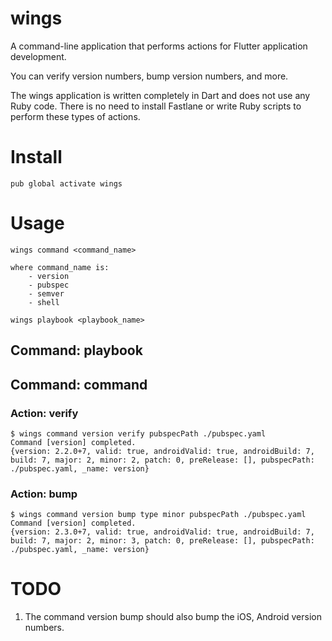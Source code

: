 # wings

A command-line application that performs actions for Flutter application development.

You can verify version numbers, bump version numbers, and more.

The wings application is written completely in Dart and does not use any Ruby code.
There is no need to install Fastlane or write Ruby scripts to perform these types
of actions.

# Install

```
pub global activate wings
```

# Usage

```
wings command <command_name>

where command_name is:
    - version
    - pubspec
    - semver
    - shell

wings playbook <playbook_name>
```

## Command: playbook

## Command: command

### Action: verify

```
$ wings command version verify pubspecPath ./pubspec.yaml
Command [version] completed.
{version: 2.2.0+7, valid: true, androidValid: true, androidBuild: 7, build: 7, major: 2, minor: 2, patch: 0, preRelease: [], pubspecPath: ./pubspec.yaml, _name: version}
```

### Action: bump

```
$ wings command version bump type minor pubspecPath ./pubspec.yaml
Command [version] completed.
{version: 2.3.0+7, valid: true, androidValid: true, androidBuild: 7, build: 7, major: 2, minor: 3, patch: 0, preRelease: [], pubspecPath: ./pubspec.yaml, _name: version}
```

# TODO
1. The command version bump should also bump the iOS, Android version numbers.